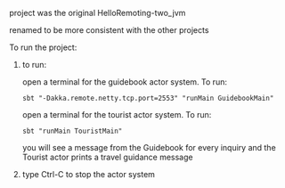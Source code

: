 
project was the original HelloRemoting-two_jvm

renamed to be more consistent with the other projects

To run the project:

1.  to run:  

	open a terminal for the guidebook actor system.  To run:

		sbt "-Dakka.remote.netty.tcp.port=2553" "runMain GuidebookMain"


	open a terminal for the tourist actor system.  To run:

		sbt "runMain TouristMain"



    you will see a message from the Guidebook for every inquiry and the Tourist actor prints a travel guidance message


2.  type Ctrl-C to stop the actor system
